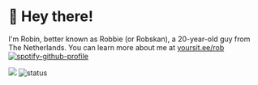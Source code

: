 # 👋 Hey there!
I'm Robin, better known as Robbie (or Robskan), a 20-year-old guy from The Netherlands. You can learn more about me at [yoursit.ee/rob](https://yoursit.ee/rob)
[![spotify-github-profile](https://spotify-github-profile.kittinanx.com/api/view?uid=y13ofxav44t9v5f39xh4s5pi6&cover_image=true&theme=default&show_offline=false&background_color=121212&interchange=false)](https://yoursit.ee/rob)

![](https://komarev.com/ghpvc/?username=Robskan)
![status](https://api.statusbadges.me/badge/status/791957021728702464) 
